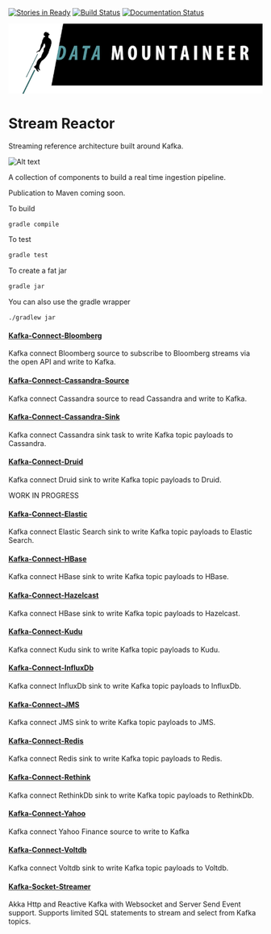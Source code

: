 [![Stories in Ready](https://badge.waffle.io/datamountaineer/stream-reactor.png?label=ready&title=Ready)](https://waffle.io/datamountaineer/stream-reactor)
[![Build Status](https://datamountaineer.ci.landoop.com/buildStatus/icon?job=stream-reactor&style=flat&.png)](https://datamountaineer.ci.landoop.com/job/stream-reactor/)
[![Documentation Status](https://readthedocs.org/projects/streamreactor/badge/?version=latest)](http://docs.datamountaineer.com/en/latest/?badge=latest)

<!--[![Build Status](https://travis-ci.org/datamountaineer/stream-reactor.svg?branch=master)](https://travis-ci.org/datamountaineer/stream-reactor)--> 
![](images/DM-logo.jpg)

# Stream Reactor
Streaming reference architecture built around Kafka. 

![Alt text](https://datamountaineer.files.wordpress.com/2016/01/stream-reactor-1.jpg?w=1320)

A collection of components to build a real time ingestion pipeline.

Publication to Maven coming soon.

To build

```bash
gradle compile
```

To test

```bash
gradle test
```

To create a fat jar

```bash
gradle jar
```

You can also use the gradle wrapper

```
./gradlew jar
```

#### [Kafka-Connect-Bloomberg](http://docs.datamountaineer.com/en/latest/bloomberg.html)

Kafka connect Bloomberg source to subscribe to Bloomberg streams via the open API and write to Kafka.

#### [Kafka-Connect-Cassandra-Source](http://docs.datamountaineer.com/en/latest/cassandra-source.html)

Kafka connect Cassandra source to read Cassandra and write to Kafka.

#### [Kafka-Connect-Cassandra-Sink](http://docs.datamountaineer.com/en/latest/cassandra-sink.html)

Kafka connect Cassandra sink task to write Kafka topic payloads to Cassandra.

#### [Kafka-Connect-Druid](http://docs.datamountaineer.com/en/latest/druid.html)

Kafka connect Druid sink to write Kafka topic payloads to Druid.

WORK IN PROGRESS

#### [Kafka-Connect-Elastic](http://docs.datamountaineer.com/en/latest/elastic.html)

Kafka connect Elastic Search sink to write Kafka topic payloads to Elastic Search.

#### [Kafka-Connect-HBase](http://docs.datamountaineer.com/en/latest/hbase.html)

Kafka connect HBase sink to write Kafka topic payloads to HBase.

#### [Kafka-Connect-Hazelcast](http://docs.datamountaineer.com/en/latest/hazelcast.html)

Kafka connect HBase sink to write Kafka topic payloads to Hazelcast.

#### [Kafka-Connect-Kudu](http://docs.datamountaineer.com/en/latest/kudu.html)

Kafka connect Kudu sink to write Kafka topic payloads to Kudu.

#### [Kafka-Connect-InfluxDb](http://docs.datamountaineer.com/en/latest/influx.html)

Kafka connect InfluxDb sink to write Kafka topic payloads to InfluxDb.

#### [Kafka-Connect-JMS](http://docs.datamountaineer.com/en/latest/jms.html)

Kafka connect JMS sink to write Kafka topic payloads to JMS.

#### [Kafka-Connect-Redis](http://docs.datamountaineer.com/en/latest/redis.html)

Kafka connect Redis sink to write Kafka topic payloads to Redis.

#### [Kafka-Connect-Rethink](http://docs.datamountaineer.com/en/latest/rethink.html)

Kafka connect RethinkDb sink to write Kafka topic payloads to RethinkDb.

#### [Kafka-Connect-Yahoo](http://docs.datamountaineer.com/en/latest/yahoo.html)

Kafka connect Yahoo Finance source to write to Kafka

#### [Kafka-Connect-Voltdb](http://docs.datamountaineer.com/en/latest/voltdb.html)

Kafka connect Voltdb sink to write Kafka topic payloads to Voltdb.

#### [Kafka-Socket-Streamer](kafka-socket-streamer/README.md)

Akka Http and Reactive Kafka with Websocket and Server Send Event support.
Supports limited SQL statements to stream and select from Kafka topics.
